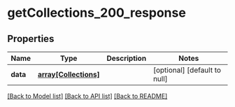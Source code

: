 # getCollections_200_response

## Properties
Name | Type | Description | Notes
------------ | ------------- | ------------- | -------------
**data** | [**array[Collections]**](Collections.md) |  | [optional] [default to null]

[[Back to Model list]](../README.md#documentation-for-models) [[Back to API list]](../README.md#documentation-for-api-endpoints) [[Back to README]](../README.md)


